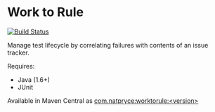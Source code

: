 Work to Rule
============

[![Build Status](https://travis-ci.org/npryce/worktorule.svg)](https://travis-ci.org/npryce/worktorule)

Manage test lifecycle by correlating failures with contents of an issue tracker.

Requires:

 - Java (1.6+)
 - JUnit

Available in Maven Central as [com.natpryce:worktorule:\<version\>](http://search.maven.org/#browse%7C542918654)
